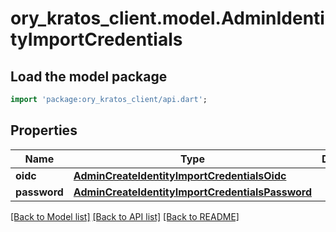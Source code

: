# ory_kratos_client.model.AdminIdentityImportCredentials

## Load the model package
```dart
import 'package:ory_kratos_client/api.dart';
```

## Properties
Name | Type | Description | Notes
------------ | ------------- | ------------- | -------------
**oidc** | [**AdminCreateIdentityImportCredentialsOidc**](AdminCreateIdentityImportCredentialsOidc.md) |  | [optional] 
**password** | [**AdminCreateIdentityImportCredentialsPassword**](AdminCreateIdentityImportCredentialsPassword.md) |  | [optional] 

[[Back to Model list]](../README.md#documentation-for-models) [[Back to API list]](../README.md#documentation-for-api-endpoints) [[Back to README]](../README.md)


